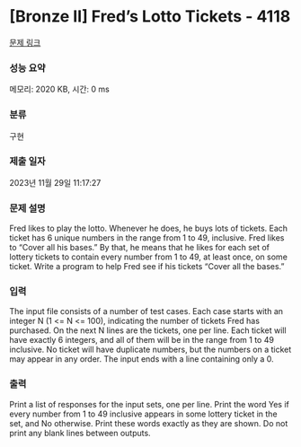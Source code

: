 # [Bronze II] Fred’s Lotto Tickets - 4118 

[문제 링크](https://www.acmicpc.net/problem/4118) 

### 성능 요약

메모리: 2020 KB, 시간: 0 ms

### 분류

구현

### 제출 일자

2023년 11월 29일 11:17:27

### 문제 설명

<p>Fred likes to play the lotto. Whenever he does, he buys lots of tickets. Each ticket has 6 unique numbers in the range from 1 to 49, inclusive. Fred likes to “Cover all his bases.” By that, he means that he likes for each set of lottery tickets to contain every number from 1 to 49, at least once, on some ticket. Write a program to help Fred see if his tickets “Cover all the bases.” </p>

### 입력 

 <p>The input file consists of a number of test cases. Each case starts with an integer N (1 <= N <= 100), indicating the number of tickets Fred has purchased. On the next N lines are the tickets, one per line. Each ticket will have exactly 6 integers, and all of them will be in the range from 1 to 49 inclusive. No ticket will have duplicate numbers, but the numbers on a ticket may appear in any order. The input ends with a line containing only a 0. </p>

### 출력 

 <p>Print a list of responses for the input sets, one per line. Print the word Yes if every number from 1 to 49 inclusive appears in some lottery ticket in the set, and No otherwise. Print these words exactly as they are shown. Do not print any blank lines between outputs. </p>

